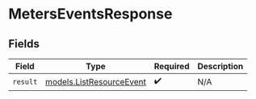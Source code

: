 # MetersEventsResponse


## Fields

| Field                                                      | Type                                                       | Required                                                   | Description                                                |
| ---------------------------------------------------------- | ---------------------------------------------------------- | ---------------------------------------------------------- | ---------------------------------------------------------- |
| `result`                                                   | [models.ListResourceEvent](../models/listresourceevent.md) | :heavy_check_mark:                                         | N/A                                                        |